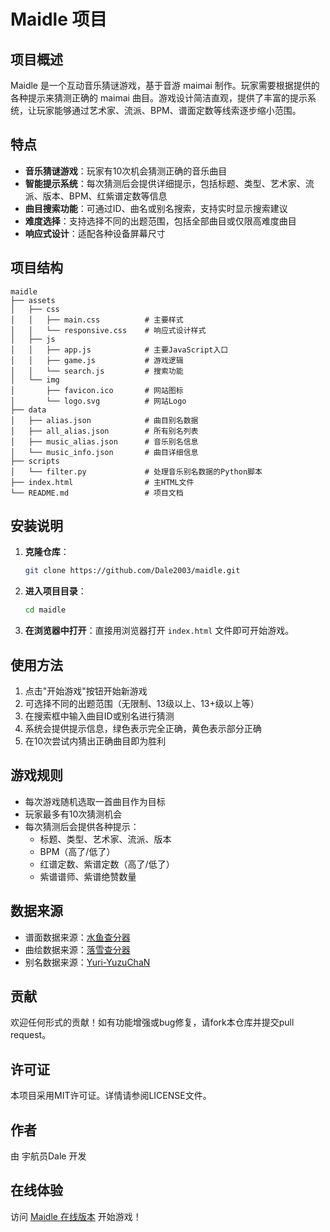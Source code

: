 # Maidle 项目

## 项目概述
Maidle 是一个互动音乐猜谜游戏，基于音游 maimai 制作。玩家需要根据提供的各种提示来猜测正确的 maimai 曲目。游戏设计简洁直观，提供了丰富的提示系统，让玩家能够通过艺术家、流派、BPM、谱面定数等线索逐步缩小范围。

## 特点
- **音乐猜谜游戏**：玩家有10次机会猜测正确的音乐曲目
- **智能提示系统**：每次猜测后会提供详细提示，包括标题、类型、艺术家、流派、版本、BPM、红紫谱定数等信息
- **曲目搜索功能**：可通过ID、曲名或别名搜索，支持实时显示搜索建议
- **难度选择**：支持选择不同的出题范围，包括全部曲目或仅限高难度曲目
- **响应式设计**：适配各种设备屏幕尺寸

## 项目结构
```
maidle
├── assets
│   ├── css
│   │   ├── main.css          # 主要样式
│   │   └── responsive.css    # 响应式设计样式
│   ├── js
│   │   ├── app.js            # 主要JavaScript入口
│   │   ├── game.js           # 游戏逻辑
│   │   └── search.js         # 搜索功能
│   └── img
│       ├── favicon.ico       # 网站图标
│       └── logo.svg          # 网站Logo
├── data
│   ├── alias.json            # 曲目别名数据
│   ├── all_alias.json        # 所有别名列表
│   ├── music_alias.json      # 音乐别名信息
│   └── music_info.json       # 曲目详细信息
├── scripts
│   └── filter.py             # 处理音乐别名数据的Python脚本
├── index.html                # 主HTML文件
└── README.md                 # 项目文档
```

## 安装说明
1. **克隆仓库**： 
   ```bash
   git clone https://github.com/Dale2003/maidle.git
   ```
2. **进入项目目录**：
   ```bash
   cd maidle
   ```
3. **在浏览器中打开**：直接用浏览器打开 `index.html` 文件即可开始游戏。

## 使用方法
1. 点击"开始游戏"按钮开始新游戏
2. 可选择不同的出题范围（无限制、13级以上、13+级以上等）
3. 在搜索框中输入曲目ID或别名进行猜测
4. 系统会提供提示信息，绿色表示完全正确，黄色表示部分正确
5. 在10次尝试内猜出正确曲目即为胜利

## 游戏规则
- 每次游戏随机选取一首曲目作为目标
- 玩家最多有10次猜测机会
- 每次猜测后会提供各种提示：
  - 标题、类型、艺术家、流派、版本
  - BPM（高了/低了）
  - 红谱定数、紫谱定数（高了/低了）
  - 紫谱谱师、紫谱绝赞数量

## 数据来源
- 谱面数据来源：[水鱼查分器](https://www.diving-fish.com/maimaidx/prober/)
- 曲绘数据来源：[落雪查分器](https://maimai.lxns.net)
- 别名数据来源：[Yuri-YuzuChaN](https://github.com/Yuri-YuzuChaN/maimaiDX)

## 贡献
欢迎任何形式的贡献！如有功能增强或bug修复，请fork本仓库并提交pull request。

## 许可证
本项目采用MIT许可证。详情请参阅LICENSE文件。

## 作者
由 宇航员Dale 开发

## 在线体验
访问 [Maidle 在线版本](https://maidle.dale2003.cn) 开始游戏！
